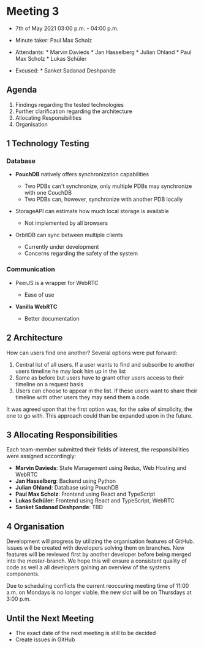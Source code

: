 # Meeting 3

* 7th of May 2021 03:00 p.m. - 04:00 p.m.
* Minute taker: Paul Max Scholz
* Attendants:
        * Marvin Davieds
        * Jan Hasselberg
        * Julian Ohland
        * Paul Max Scholz
        * Lukas Schüler

* Excused:
        * Sanket Sadanad Deshpande

## Agenda

1. Findings regarding the tested technologies
2. Further clarification regarding the architecture
3. Allocating Responsibilities
4. Organisation

## 1 Technology Testing

### Database

* **PouchDB** natively offers synchronization capabilities
	* Two PDBs can't synchronize, only multiple PDBs may synchronize with one CouchDB
	* Two PDBs can, however, synchronize with another PDB locally 

* StorageAPI can estimate how much local storage is available
	-  Not implemented by all browsers

* OrbitDB can sync between multiple clients
	- Currently under development
	- Concerns regarding the safety of the system

### Communication

* PeerJS is a wrapper for WebRTC
	+ Ease of use

* **Vanilla WebRTC**
	+ Better documentation


## 2 Architecture

How can users find one another? Several options were put forward:
	
1. Central list of all users. If a user wants to find and subscribe to another users timeline he may look him up in the list
2. Same as before but users have to grant other users access to their timeline on a request basis
3. Users can choose to appear in the list. If these users want to share their timeline with other users they may send them a code.

It was agreed upon that the first option was, for the sake of simplicity, the one to go with. This approach could than be expanded upon in the future.

## 3 Allocating Responsibilities

Each team-member submitted their fields of interest, the responsibilities were assigned accordingly:

* **Marvin Davieds**: State Management using Redux, Web Hosting and WebRTC
* **Jan Hasselberg**: Backend using Python
* **Julian Ohland**: Database using PouchDB
* **Paul Max Scholz**: Frontend using React and TypeScript
* **Lukas Schüler**: Frontend using React and TypeScript, WebRTC
* **Sanket Sadanad Deshpande**: TBD

## 4 Organisation

Development will progress by utilizing the organisation features of GitHub. Issues will be created with developers solving them on branches. New features will be reviewed first by another developer before being merged into the *master*-branch. We hope this will ensure a consistent quality of code as well a all developers gaining an overview of the systems components.

Due to scheduling conflicts the current reoccuring meeting time of 11:00 a.m. on Mondays is no longer viable. the new slot will be on Thursdays at 3:00 p.m.

## Until the Next Meeting

* The exact date of the next meeting is still to be decided
* Create issues in GitHub

